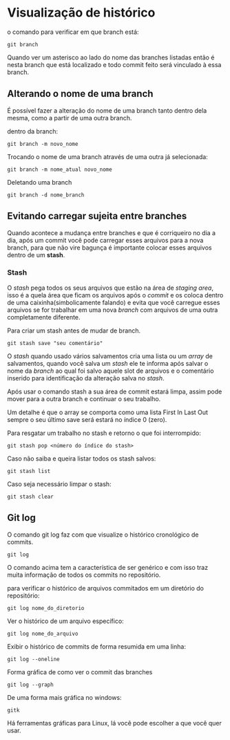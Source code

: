 # Visualização de histórico
o comando para verificar em que branch está:
```
git branch
```

Quando ver um asterisco ao lado do nome das branches listadas então é nesta branch que está localizado e todo commit feito será vinculado à essa branch.

## Alterando o nome de uma branch
É possível fazer a alteração do nome de uma branch tanto dentro dela mesma, como a partir de uma outra branch.

dentro da branch:

```
git branch -m novo_nome
```

Trocando o nome de uma branch através de uma outra já selecionada:
```
git branch -m nome_atual novo_nome
```

Deletando uma branch
```
git branch -d nome_branch
```

## Evitando carregar sujeita entre branches
Quando acontece a mudança entre branches e que é corriqueiro no dia a dia, após um commit você pode carregar esses arquivos para a nova branch, para que não vire bagunça é importante colocar esses arquivos dentro de um **stash**.

### Stash
O _stash_ pega todos os seus arquivos que estão na área de _staging area_, isso é a quela área que ficam os arquivos após o _commit_ e os coloca dentro de uma caixinha(simbolicamente falando) e evita que você carregue esses arquivos se for trabalhar em uma nova _branch_ com arquivos de uma outra completamente diferente.

Para criar um stash antes de mudar de branch.
```
git stash save "seu comentário"
```

O _stash_ quando usado vários salvamentos cria uma lista ou um _array_ de salvamentos, quando você salva um _stash_ ele te informa após salvar o nome da _branch_ ao qual foi salvo aquele slot de arquivos e o comentário inserido para identificação da alteração salva no _stash_.

Após usar o comando stash a sua área de commit estará limpa, assim pode mover para a outra branch e continuar o seu trabalho.

Um detalhe é que o array se comporta como uma lista First In Last Out sempre o seu último save será estará no índice 0 (zero).

Para resgatar um trabalho no stash e retorno o que foi interrompido:

```
git stash pop <número do índice do stash>
```

Caso não saiba e queira listar todos os stash salvos:
```
git stash list
```

Caso seja necessário limpar o stash:
```
git stash clear
```

## Git log

O comando git log faz com que visualize o histórico cronológico de commits.

```
git log
```

O comando acima tem a característica de ser genérico e com isso traz muita informação de todos os commits no repositório.

para verificar o histórico de arquivos commitados em um diretório do repositório:

```
git log nome_do_diretorio
```

Ver o histórico de um arquivo específico:
```
git log nome_do_arquivo
```

Exibir o histórico de commits de forma resumida em uma linha:
```
git log --oneline
```

Forma gráfica de como ver o commit das branches
```
git log --graph
```

De uma forma mais gráfica no windows:
```
gitk
```

Há ferramentas gráficas para Linux, lá você pode escolher a que você quer usar.
